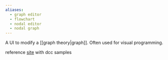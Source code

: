 ```yaml
---
aliases:
  - graph editor
  - flowchart
  - nodal editor
  - nodal graph
---
```

A UI to modify a [[graph theory|graph]]. Often used for visual programming.

reference [site](https://www.nodegraph.com/docs/computergraphics.html) with dcc samples
